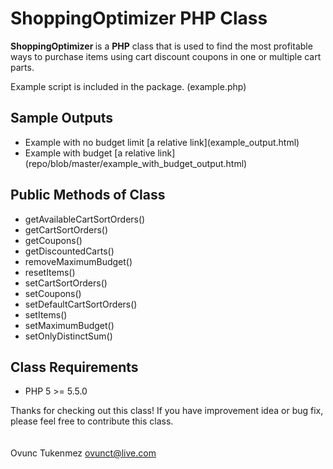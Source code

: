 # ShoppingOptimizer PHP Class
<strong>ShoppingOptimizer </strong> is a <strong>PHP</strong> class that is used to find the most profitable ways to purchase items using cart discount coupons in one or multiple cart parts.

Example script is included in the package. (example.php)<br />
<h2>Sample Outputs</h2>
<ul>
<li>Example with no budget limit [a relative link](example_output.html)</li>
<li>Example with budget [a relative link](repo/blob/master/example_with_budget_output.html)</li>
</ul>

<h2>Public Methods of Class</h2>
<ul>
<li>getAvailableCartSortOrders()</li>
<li>getCartSortOrders()</li>
<li>getCoupons()</li>
<li>getDiscountedCarts()</li>
<li>removeMaximumBudget()</li>
<li>resetItems()</li>
<li>setCartSortOrders()</li>
<li>setCoupons()</li>
<li>setDefaultCartSortOrders()</li>
<li>setItems()</li>
<li>setMaximumBudget()</li>
<li>setOnlyDistinctSum()</li>
</ul>

<h2>Class Requirements</h2>
<ul>
<li>PHP 5 >= 5.5.0</li>
</ul>

Thanks for checking out this class! If you have improvement idea or bug fix, please feel free to contribute this class.<br />
<br />
<br />
Ovunc Tukenmez
ovunct@live.com

